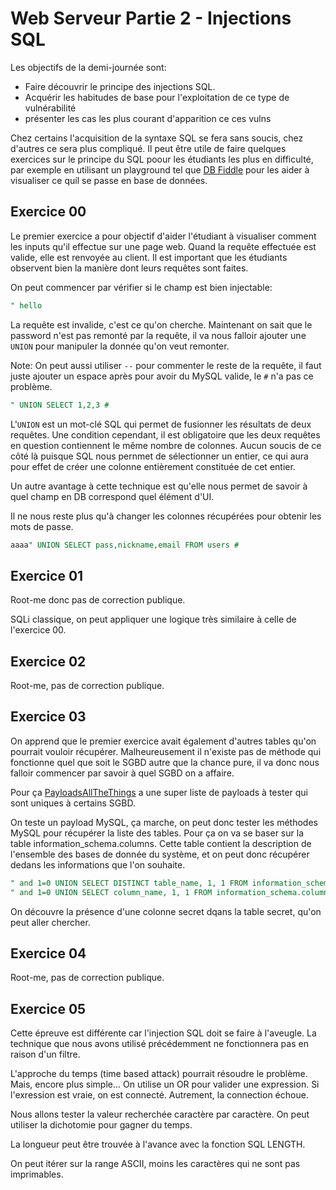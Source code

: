 # Web Serveur Partie 2 - Injections SQL

Les objectifs de la demi-journée sont:
- Faire découvrir le principe des injections SQL.
- Acquérir les habitudes de base pour l'exploitation de ce type de vulnérabilité
- présenter les cas les plus courant d'apparition ce ces vulns

Chez certains l'acquisition de la syntaxe SQL se fera sans soucis, chez d'autres ce sera plus compliqué.
Il peut être utile de faire quelques exercices sur le principe du SQL poour les étudiants les plus
en difficulté, par exemple en utilisant un playground tel que [DB Fiddle](https://www.db-fiddle.com/)
pour les aider à visualiser ce quíl se passe en base de données.

## Exercice 00

Le premier exercice a pour objectif d'aider l'étudiant à visualiser comment les inputs qu'il effectue
sur une page web. Quand la requête effectuée est valide, elle est renvoyée au client. Il est
important que les étudiants observent bien la manière dont leurs requêtes sont faites.

On peut commencer par vérifier si le champ est bien injectable:

```sql
" hello
```

La requête est invalide, c'est ce qu'on cherche. Maintenant on sait que le password n'est pas remonté
par la requête, il va nous falloir ajouter une `UNION` pour manipuler la donnée qu'on veut remonter.

Note: On peut aussi utiliser `--` pour commenter le reste de la requête, il faut juste ajouter un espace
après pour avoir du MySQL valide, le `#` n'a pas ce problème.

```sql
" UNION SELECT 1,2,3 #
```

L'`UNION` est un mot-clé SQL qui permet de fusionner les résultats de deux requêtes. Une condition cependant,
il est obligatoire que les deux requêtes en question contiennent le même nombre de colonnes. Aucun soucis
de ce côté là puisque SQL nous pernmet de sélectionner un entier, ce qui aura pour effet de créer une colonne
entièrement constituée de cet entier.

Un autre avantage à cette technique est qu'elle nous permet de savoir à quel champ en DB correspond quel élément d'UI.

Il ne nous reste plus qu'à changer les colonnes récupérées pour obtenir les mots de passe.

```sql
aaaa" UNION SELECT pass,nickname,email FROM users #
```

## Exercice 01

Root-me donc pas de correction publique.

SQLi classique, on peut appliquer une logique très similaire à celle de l'exercice 00.

## Exercice 02

Root-me, pas de correction publique.

## Exercice 03

On apprend que le premier exercice avait également d'autres tables qu'on pourrait vouloir récupérer.
Malheureusement il n'existe pas de méthode qui fonctionne quel que soit le SGBD autre que la chance pure,
il va donc nous falloir commencer par savoir à quel SGBD on a affaire.

Pour ça [PayloadsAllTheThings](https://github.com/swisskyrepo/PayloadsAllTheThings/tree/master/SQL%20Injection#dbms-identification)
a une super liste de payloads à tester qui sont uniques à certains SGBD.

On teste un payload MySQL, ça marche, on peut donc tester les méthodes MySQL pour récupérer la liste des tables.
Pour ça on va se baser sur la table information_schema.columns. Cette table contient la description de l'ensemble
des bases de donnée du système, et on peut donc récupérer dedans les informations que l'on souhaite.

```sql
" and 1=0 UNION SELECT DISTINCT table_name, 1, 1 FROM information_schema.columns
" and 1=0 UNION SELECT column_name, 1, 1 FROM information_schema.columns WHERE table_name='secret'
```

On découvre la présence d'une colonne secret dqans la table secret, qu'on peut aller chercher.

## Exercice 04

Root-me, pas de correction publique.

## Exercice 05

Cette épreuve est différente car l'injection SQL doit se faire à l'aveugle. La technique que nous avons utilisé précédemment ne fonctionnera pas en raison d'un filtre.

L'approche du temps (time based attack) pourrait résoudre le problème. Mais, encore plus simple... On utilise un OR pour valider une expression. Si l'exression est vraie, on est connecté. Autrement, la connection échoue.

Nous allons tester la valeur recherchée caractère par caractère. On peut utiliser la dichotomie pour gagner du temps.

La longueur peut être trouvée à l'avance avec la fonction SQL LENGTH.

On peut itérer sur la range ASCII, moins les caractères qui ne sont pas imprimables.
